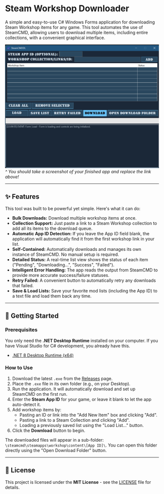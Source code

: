 # Steam Workshop Downloader

A simple and easy-to-use C# Windows Forms application for downloading Steam Workshop items for any game. This tool automates the use of SteamCMD, allowing users to download multiple items, including entire collections, with a convenient graphical interface.

![App Screenshot](ScreenShot.png)
*^ You should take a screenshot of your finished app and replace the link above!*

---

## ✨ Features

This tool was built to be powerful yet simple. Here's what it can do:

* **Bulk Downloads:** Download multiple workshop items at once.
* **Collection Support:** Just paste a link to a Steam Workshop collection to add all its items to the download queue.
* **Automatic App ID Detection:** If you leave the App ID field blank, the application will automatically find it from the first workshop link in your list.
* **Self-Contained:** Automatically downloads and manages its own instance of SteamCMD. No manual setup is required.
* **Detailed Status:** A real-time list view shows the status of each item ("Pending", "Downloading...", "Success", "Failed").
* **Intelligent Error Handling:** The app reads the output from SteamCMD to provide more accurate success/failure statuses.
* **Retry Failed:** A convenient button to automatically retry any downloads that failed.
* **Save & Load Lists:** Save your favorite mod lists (including the App ID) to a text file and load them back any time.

---

## 🚀 Getting Started

### Prerequisites

You only need the **.NET Desktop Runtime** installed on your computer. If you have Visual Studio for C# development, you already have this.
* [.NET 8 Desktop Runtime (x64)](https://dotnet.microsoft.com/en-us/download/dotnet/8.0)

### How to Use

1.  Download the latest `.exe` from the [Releases](https://github.com/SINABSH/SteamCMDDL/releases/tag/v1.0.0) page.
2.  Place the `.exe` file in its own folder (e.g., on your Desktop).
3.  Run the application. It will automatically download and set up SteamCMD on the first run.
4.  Enter the **Steam App ID** for your game, or leave it blank to let the app auto-detect it.
5.  Add workshop items by:
    * Pasting an ID or link into the "Add New Item" box and clicking "Add".
    * Pasting a link to a Steam Collection and clicking "Add".
    * Loading a previously saved list using the "Load List..." button.
6.  Click the **Download** button to begin.

The downloaded files will appear in a sub-folder: `\steamcmd\steamapps\workshop\content\[App ID]\`. You can open this folder directly using the "Open Download Folder" button.

---

## 📜 License

This project is licensed under the **MIT License** - see the [LICENSE](LICENSE) file for details.
